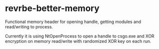 # revrbe-better-memory
Functional memory header for opening handle, getting modules and read/writing to process.

Currently it is using NtOpenProcess to open a handle to csgo.exe and XOR encryption on memory read/write with randomized XOR key on each run.
